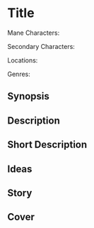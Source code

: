 # Title

Mane Characters: 

Secondary Characters: 

Locations: 

Genres:

## Synopsis


## Description


## Short Description


## Ideas


## Story


## Cover


